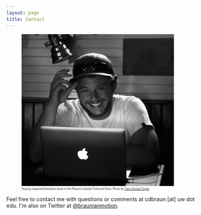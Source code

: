 ```yaml
---
layout: page
title: Contact
---
```

<head>
   <style>
   figcaption {
    font-size: .5em;
    border: none;
}
</style>
</head>

<figure>
<img src="/assets/img/Tane_Sinclair-Taylor-5224.jpg" alt="Profile" height="400" width="400">
<figcaption>
  Staying organized between dives in the Phoenix Islands Protected Area. Photo by <a href="https://tanesinclair-taylor.com/" target="_blank">Tane Sinclair-Taylor</a>.</figcaption>
</figure>

Feel free to contact me with questions or comments at cdbraun [at] uw dot edu. I'm also on Twitter at <a href="http://www.twitter.com/braunianmotion/" target="_blank">@braunianmotion</a>.
